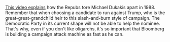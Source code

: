 <a href="https://www.youtube.com/watch?v=PICluK9Wjzs">This video explains</a> how the Repubs tore Michael Dukakis apart in 1988. Remember that when choosing a candidate to run against Trump, who is the great-great-grandchild heir to this slash-and-burn style of campaign. The Democratic Party in its current shape will not be able to help the nominee. That's why, even if you don't like oligarchs, it's so important that Bloomberg is building a campaign attack machine as fast as he can. 
